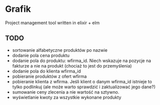 # Grafik

Project management tool written in elixir + elm

## TODO

- sortowanie alfabetyczne produktów po nazwie
- dodanie pola cena produktu
- dodanie pola do produktu: wfirma_id. Niech wskazuje na pozycje na fakturze a nie na produkt (chociaż to jest do przemyślenia)
- dodanie pola do klienta wfirma_id
- pobieranie produktów z ofert wfirma
- pobieranie klienta z wfirma. Jeśli klient o danym wfirma_id istnieje to tylko podlinkuj (ale może warto sprawdzić i zaktualizować jego dane?)
- sumowanie ceny zlecenia a nie wartość na sztywno.
- wyświetlanie kwoty za wszystkie wykonane produkty
